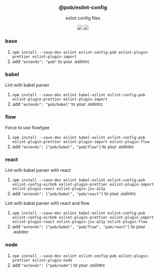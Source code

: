 <h3 align="center">
  @pob/eslint-config
</h3>

<p align="center">
  eslint config files
</p>

<p align="center">
  <a href="https://npmjs.org/package/@pob/eslint-config"><img src="https://img.shields.io/npm/v/@pob/eslint-config.svg?style=flat-square"></a>
  <a href="https://david-dm.org/christophehurpeau/eslint-config-pob?path=@pob/eslint-config"><img src="https://david-dm.org/christophehurpeau/eslint-config-pob.svg?path=@pob/eslint-config?style=flat-square"></a>
</p>

### base

1. `npm install --save-dev eslint eslint-config-pob eslint-plugin-prettier eslint-plugin-import`
2. add `"extends": "pob"` to your .eslintrc

### babel

Lint with babel parser

1. `npm install --save-dev eslint babel-eslint eslint-config-pob eslint-plugin-prettier eslint-plugin-import`
2. add `"extends": "pob/babel"` to your .eslintrc

### flow

Force to use flowtype

1. `npm install --save-dev eslint babel-eslint eslint-config-pob eslint-plugin-prettier eslint-plugin-import eslint-plugin-flow`
2. add `"extends": ["pob/babel", "pob/flow"]` to your .eslintrc

### react

Lint with babel parser with react

1. `npm install --save-dev eslint babel-eslint eslint-config-pob eslint-config-airbnb eslint-plugin-prettier eslint-plugin-import eslint-plugin-react eslint-plugin-jsx-a11y`
2. add `"extends": ["pob/babel", "pob/react"]` to your .eslintrc

Lint with babel parser with react and flow

1. `npm install --save-dev eslint babel-eslint eslint-config-pob eslint-config-airbnb eslint-plugin-prettier eslint-plugin-import eslint-plugin-react eslint-plugin-jsx-a11y eslint-plugin-flow`
2. add `"extends": ["pob/babel", "pob/flow", "pob/react"]` to your .eslintrc

### node

1. `npm install --save-dev eslint eslint-config-pob eslint-plugin-prettier eslint-plugin-node`
2. add `"extends": ["pob/node"]` to your .eslintrc
